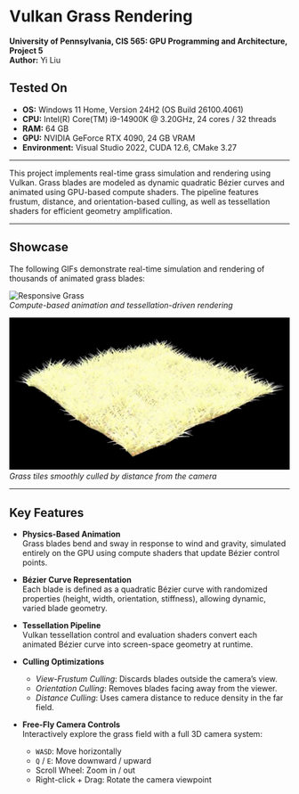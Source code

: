 # Vulkan Grass Rendering

**University of Pennsylvania, CIS 565: GPU Programming and Architecture, Project 5**  
**Author:** Yi Liu  

## Tested On

- **OS:** Windows 11 Home, Version 24H2 (OS Build 26100.4061)  
- **CPU:** Intel(R) Core(TM) i9-14900K @ 3.20GHz, 24 cores / 32 threads  
- **RAM:** 64 GB  
- **GPU:** NVIDIA GeForce RTX 4090, 24 GB VRAM  
- **Environment:** Visual Studio 2022, CUDA 12.6, CMake 3.27  

---

This project implements real-time grass simulation and rendering using Vulkan. Grass blades are modeled as dynamic quadratic Bézier curves and animated using GPU-based compute shaders. The pipeline features frustum, distance, and orientation-based culling, as well as tessellation shaders for efficient geometry amplification.

---

## Showcase

The following GIFs demonstrate real-time simulation and rendering of thousands of animated grass blades:

![Responsive Grass](demo/demo.gif)  
*Compute-based animation and tessellation-driven rendering*

![Distance Culling](demo/distanceCulling.gif)  
*Grass tiles smoothly culled by distance from the camera*

---

## Key Features

- **Physics-Based Animation**  
  Grass blades bend and sway in response to wind and gravity, simulated entirely on the GPU using compute shaders that update Bézier control points.

- **Bézier Curve Representation**  
  Each blade is defined as a quadratic Bézier curve with randomized properties (height, width, orientation, stiffness), allowing dynamic, varied blade geometry.

- **Tessellation Pipeline**  
  Vulkan tessellation control and evaluation shaders convert each animated Bézier curve into screen-space geometry at runtime.

- **Culling Optimizations**  
  - *View-Frustum Culling*: Discards blades outside the camera’s view.  
  - *Orientation Culling*: Removes blades facing away from the viewer.  
  - *Distance Culling*: Uses camera distance to reduce density in the far field.

- **Free-Fly Camera Controls**  
  Interactively explore the grass field with a full 3D camera system:
  - `WASD`: Move horizontally
  - `Q` / `E`: Move downward / upward
  - Scroll Wheel: Zoom in / out
  - Right-click + Drag: Rotate the camera viewpoint


